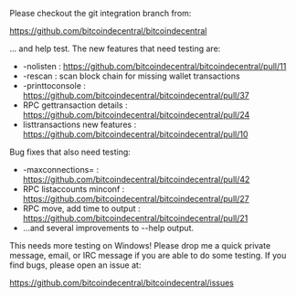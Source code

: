 Please checkout the git integration branch from:

https://github.com/bitcoindecentral/bitcoindecentral

... and help test.  The new features that need testing are:

* -nolisten : https://github.com/bitcoindecentral/bitcoindecentral/pull/11
* -rescan : scan block chain for missing wallet transactions
* -printtoconsole : https://github.com/bitcoindecentral/bitcoindecentral/pull/37
* RPC gettransaction details : https://github.com/bitcoindecentral/bitcoindecentral/pull/24
* listtransactions new features : https://github.com/bitcoindecentral/bitcoindecentral/pull/10

Bug fixes that also need testing:

* -maxconnections= : https://github.com/bitcoindecentral/bitcoindecentral/pull/42
* RPC listaccounts minconf : https://github.com/bitcoindecentral/bitcoindecentral/pull/27
* RPC move, add time to output : https://github.com/bitcoindecentral/bitcoindecentral/pull/21
* ...and several improvements to --help output.

This needs more testing on Windows!  Please drop me a quick private message, email, or IRC message if you are able to do some testing.  If you find bugs, please open an issue at:

https://github.com/bitcoindecentral/bitcoindecentral/issues
